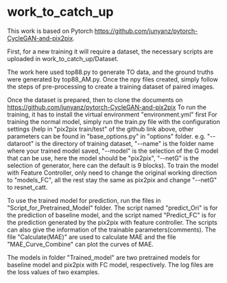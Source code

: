# work_to_catch_up
This work is based on Pytorch https://github.com/junyanz/pytorch-CycleGAN-and-pix2pix.

First, for a new training it will require a dataset, the necessary scripts are uploaded in work_to_catch_up/Dataset.

The work here used top88.py to generate TO data, and the ground truths were generated by top88_AM.py. Once the npy files created, simply follow 
the steps of pre-processing to create a training dataset of paired images.

Once the dataset is prepared, then to clone the documents on https://github.com/junyanz/pytorch-CycleGAN-and-pix2pix
To run the training, it has to install the virtual environment "environment.yml" first
For training the normal model, simply run the train.py file with the configuration settings (help in "pix2pix train/test" of the github link above, other
parameters can be found in "base_options.py" in "options" folder. e.g. "--dataroot" is the directory of training dataset, "--name" is the folder name where your trained model saved,
"--model" is the selection of the G model that can be use, here the model should be "pix2pix",  "--netG" is the selection of generator, here can the default is 9 blocks).
To train the model with Feature Controller, only need to change the original working direction to "models_FC", all the rest stay the same as pix2pix and change "--netG" to resnet_catt.

To use the trained model for prediction, run the files in "Script_for_Pretrained_Model" folder. The script named "predict_Ori"
is for the prediction of baseline model, and the script named "Predict_FC" is for the prediction generated by the pix2pix with feature controller. 
The scripts can also give the information of the trainable parameters(comments). The file "Calculate(MAE)" are used to calculate MAE and the file 
"MAE_Curve_Combine" can plot the curves of MAE.

The models in folder "Trained_model" are two pretrained models for baseline model and pix2pix with FC model, respectively. The log files are the loss 
values of two examples.

